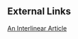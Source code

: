## External Links
[An Interlinear Article](https://interlinearbooks.com/library/Norwegian/Annen-Werdenskrig-Norwegian-Wikipedia-bilingual-article-in-Interlinear)